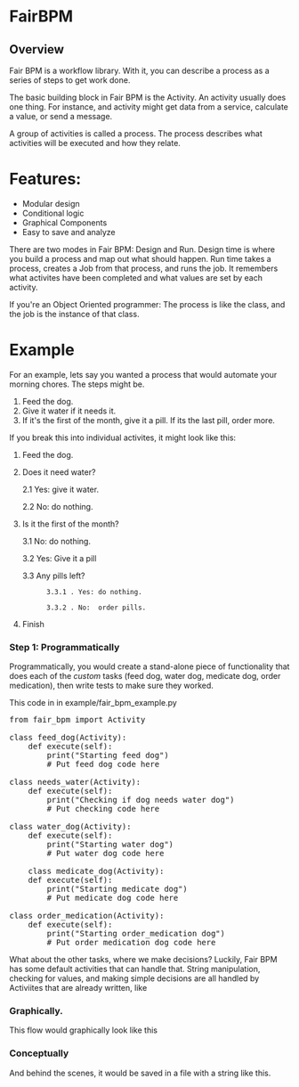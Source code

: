 # FairBPM

## Overview
Fair BPM is a workflow library. With it, you can describe a process as a series of steps to get work done.

The basic building block in Fair BPM is the Activity.  An activity usually does one thing.  For instance, and activity might get data from a service, calculate a value, or send a message.

A group of activities is called a process.  The process describes what activities will be executed and how they relate.

# Features:

*  Modular design
*  Conditional logic
*  Graphical Components
*  Easy to save and analyze

There are two modes in Fair BPM:  Design and Run.  Design time is where you build a process and
map out what should happen.  Run time takes a process, creates a Job from that process, and runs the job.  It remembers what activites have been completed and what values are set by each activity.

If you're an Object Oriented programmer: The process is like the class, and the job is the instance of that class.

# Example

For an example, lets say you wanted a process that would automate your morning chores.  The steps might be.

1.    Feed the dog.
2.    Give it water if it needs it.
3.    If it's the first of the month, give it a pill.  If its the last pill, order more.

If you break this into individual activites, it might look like this:
1.    Feed the dog.
2.    Does it need water?

        2.1    Yes: give it water.

        2.2    No: do nothing.

3.    Is it the first of the month?

        3.1      No: do nothing.

        3.2      Yes:  Give it a pill

        3.3      Any pills left?

                3.3.1 . Yes: do nothing.

                3.3.2 . No:  order pills.

4.    Finish


### Step 1:  Programmatically
Programmatically, you would create a stand-alone piece of functionality that does each of the *custom* tasks (feed dog, water dog, medicate dog, order medication), then write tests to make sure they worked.

This code in in example/fair_bpm_example.py

<pre>
from fair_bpm import Activity

class feed_dog(Activity):
    def execute(self):
        print("Starting feed dog")
        # Put feed dog code here

class needs_water(Activity):
    def execute(self):
        print("Checking if dog needs water dog")
        # Put checking code here

class water_dog(Activity):
    def execute(self):
        print("Starting water dog")
        # Put water dog code here

    class medicate_dog(Activity):
    def execute(self):
        print("Starting medicate dog")
        # Put medicate dog code here

class order_medication(Activity):
    def execute(self):
        print("Starting order_medication dog")
        # Put order_medication dog code here
</pre>

What about the other tasks, where we make decisions?  Luckily, Fair BPM has some default activities that can handle that.  String manipulation, checking for values, and making simple decisions are all handled by Activiites that are already written, like
<list>


### Graphically.
This flow would graphically look like this

<example>

### Conceptually
And behind the scenes, it would be saved in a file with a string like this.

<example>

